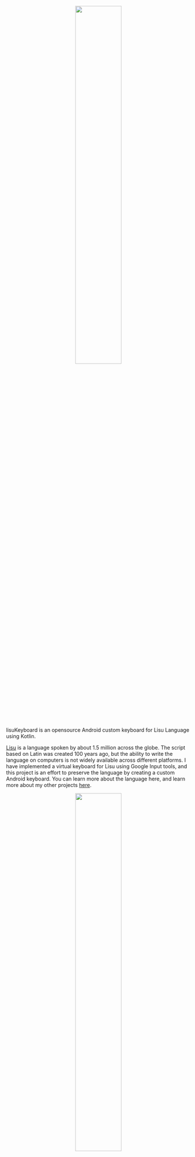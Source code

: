 <p align="center">
  <img src="https://cloud.githubusercontent.com/assets/6025663/22899748/2a6972b8-f1e9-11e6-859c-d9cea2c9becf.png" width="50%">
</p>

lisuKeyboard is an opensource Android custom keyboard for Lisu Language using Kotlin.

[Lisu](https://en.wikipedia.org/wiki/Lisu_language) is a language spoken by about 1.5 million across the globe. The script based on Latin was created 100 years ago, but the ability to write the language on computers is not widely available across different platforms. I have implemented a virtual keyboard for Lisu using Google Input tools, and this project is an effort to preserve the language by creating a custom Android keyboard. You can learn more about the language here, and learn more about my other projects [here](http://amosgwa.com).

<p align="center">
  <img src="https://user-images.githubusercontent.com/6025663/49764377-7c8c7180-fc8c-11e8-9920-cb7f43b793b7.png" width="50%">
</p>

# Contribution/Forking
I would be very grateful if you are willing to contribute to this project. There are a lot of optimizations to be done.Then, I would love to get your feedbacks!

# To Do
- Create a setting page

# License
MIT License

Copyright (c) 2018 AmosGwa

Permission is hereby granted, free of charge, to any person obtaining a copy of this software and associated documentation files (the "Software"), to deal in the Software without restriction, including without limitation the rights to use, copy, modify, merge, publish, distribute, sublicense, and/or sell copies of the Software, and to permit persons to whom the Software is furnished to do so, subject to the following conditions:

The above copyright notice and this permission notice shall be included in all copies or substantial portions of the Software.

THE SOFTWARE IS PROVIDED "AS IS", WITHOUT WARRANTY OF ANY KIND, EXPRESS OR IMPLIED, INCLUDING BUT NOT LIMITED TO THE WARRANTIES OF MERCHANTABILITY, FITNESS FOR A PARTICULAR PURPOSE AND NONINFRINGEMENT. IN NO EVENT SHALL THE AUTHORS OR COPYRIGHT HOLDERS BE LIABLE FOR ANY CLAIM, DAMAGES OR OTHER LIABILITY, WHETHER IN AN ACTION OF CONTRACT, TORT OR OTHERWISE, ARISING FROM, OUT OF OR IN CONNECTION WITH THE SOFTWARE OR THE USE OR OTHER DEALINGS IN THE SOFTWARE.
